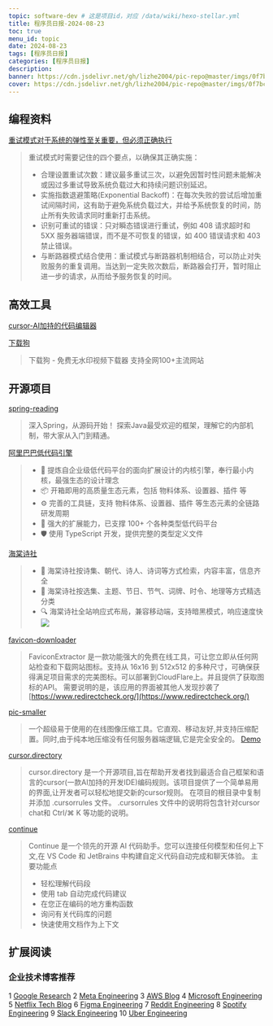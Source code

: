 ```yaml
---
topic: software-dev # 这是项目id，对应 /data/wiki/hexo-stellar.yml
title: 程序员日报-2024-08-23
toc: true
menu_id: topic
date: 2024-08-23
tags: [程序员日报]
categories: [程序员日报]
description: 
banner: https://cdn.jsdelivr.net/gh/lizhe2004/pic-repo@master/imgs/0f7bcefd4576c6036e2dcf2931f46fb8b365495ca8e10623890956e4e0759211.jpg
cover: https://cdn.jsdelivr.net/gh/lizhe2004/pic-repo@master/imgs/0f7bcefd4576c6036e2dcf2931f46fb8b365495ca8e10623890956e4e0759211.jpg
---
```

## 编程资料

[重试模式对于系统的弹性至关重要，但必须正确执行](https://x.com/RaulJuncoV/status/1824795622131568966)
>重试模式时需要记住的四个要点，以确保其正确实施：
>- 合理设置重试次数：建议最多重试三次，以避免因暂时性问题未能解决或因过多重试导致系统负载过大和持续问题识别延迟。
>- 实施指数退避策略(Exponential Backoff)：在每次失败的尝试后增加重试间隔时间，这有助于避免系统负载过大，并给予系统恢复的时间，防止所有失败请求同时重新打击系统。
>- 识别可重试的错误：只对瞬态错误进行重试，例如 408 请求超时和 5XX 服务器端错误，而不是不可恢复的错误，如 400 错误请求和 403 禁止错误。
>- 与断路器模式结合使用：重试模式与断路器机制相结合，可以防止对失败服务的重复调用。当达到一定失败次数后，断路器会打开，暂时阻止进一步的请求，从而给予服务恢复的时间。

## 高效工具
[cursor-AI加持的代码编辑器](https://www.cursor.com/)


[下载狗](https://www.xiazaitool.com/)
>下载狗 - 免费无水印视频下载器   支持全网100+主流网站
## 开源项目 

[spring-reading](https://github.com/xuchengsheng/spring-reading)
> 深入Spring，从源码开始！
> 探索Java最受欢迎的框架，理解它的内部机制，带大家从入门到精通。

[阿里巴巴低代码引擎](https://github.com/alibaba/lowcode-engine)
>- 🌈 提炼自企业级低代码平台的面向扩展设计的内核引擎，奉行最小内核，最强生态的设计理念
>- 📦 开箱即用的高质量生态元素，包括 物料体系、设置器、插件 等
>- ⚙️ 完善的工具链，支持 物料体系、设置器、插件 等生态元素的全链路研发周期
>- 🔌 强大的扩展能力，已支撑 100+ 个各种类型低代码平台
>- 🛡 使用 TypeScript 开发，提供完整的类型定义文件

[海棠诗社](https://github.com/javayhu/haitang)
>- 🎯 海棠诗社按诗集、朝代、诗人、诗词等方式检索，内容丰富，信息齐全
>- 📝 海棠诗社按选集、主题、节日、节气、词牌、时令、地理等方式精选分类
>- 🔍 海棠诗社全站响应式布局，兼容移动端，支持暗黑模式，响应速度快
>![](https://cdn.jsdelivr.net/gh/lizhe2004/pic-repo@master/imgs/20240823172032.png)


[favicon-downloader](https://github.com/seadfeng/favicon-downloader)
>FaviconExtractor 是一款功能强大的免费在线工具，可让您立即从任何网站检查和下载网站图标。支持从 16x16 到 512x512 的多种尺寸，可确保获得满足项目需求的完美图标。可以部署到CloudFlare上。并且提供了获取图标的API。
需要说明的是，该应用的界面被其他人发现抄袭了[https://www.redirectcheck.org/](https://www.redirectcheck.org/)

[pic-smaller](https://github.com/joye61/pic-smaller)
> 一个超级易于使用的在线图像压缩工具。它直观、移动友好,并支持压缩配置。同时,由于纯本地压缩没有任何服务器端逻辑,它是完全安全的。
> [Demo](https://picsmaller.com/)

[cursor.directory](https://github.com/pontusab/cursor.directory)
>cursor.directory 是一个开源项目,旨在帮助开发者找到最适合自己框架和语言的cursor(一款AI加持的开发IDE)编码规则。该项目提供了一个简单易用的界面,让开发者可以轻松地提交新的cursor规则。
在项目的根目录中复制并添加 .cursorrules 文件。
.cursorrules 文件中的说明将包含针对cursor chat和 Ctrl/⌘ K 等功能的说明。

[continue](https://github.com/continuedev/continue)
>Continue 是一个领先的开源 AI 代码助手。您可以连接任何模型和任何上下文,在 VS Code 和 JetBrains 中构建自定义代码自动完成和聊天体验。
主要功能点
>- 轻松理解代码段
>- 使用 tab 自动完成代码建议
>- 在您正在编码的地方重构函数
>- 询问有关代码库的问题
>- 快速使用文档作为上下文


## 扩展阅读
### 企业技术博客推荐
1 [Google Research](https://research.google/blog/)
2 [Meta Engineering](https://facebook.com/Engineering)
3 [AWS Blog](https://aws.amazon.com/blogs/aws/)
4 [Microsoft Engineering](https://learn.microsoft.com/en-us/devops/)
5 [Netflix Tech Blog](https://netflixtechblog.com)
6 [Figma Engineering](https://figma.com/blog/engineering/)
7 [Reddit Engineering](https://redditinc.com/blog)
8 [Spotify Engineering](https://engineering.atspotify.com)
9 [Slack Engineering](https://slack.engineering)
10 [Uber Engineering](https://uber.com/en-DE/blog/engineering/)